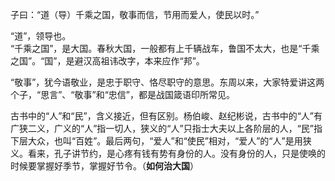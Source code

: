 子曰：“道（导）千乘之国，敬事而信，节用而爱人，使民以时。”

“道”，领导也。  
“千乘之国”，是大国。春秋大国，一般都有上千辆战车，鲁国不太大，也是“千乘之国”。“国”，是避汉高祖讳改字，本来应作“邦”。

“敬事”，犹今语敬业，是忠于职守、恪尽职守的意思。东周以来，大家特爱讲这两个子，“思言”、“敬事”和“忠信”，都是战国箴语印所常见。

古书中的“人”和“民”，含义接近，但有区别。杨伯峻、赵纪彬说，古书中的“人”有广狭二义，广义的“人”指一切人，狭义的“人”只指士大夫以上各阶层的人，“民”指下层大众，也叫“百姓”。最后两句，“爱人”和“使民”相对，“爱人”的“人”是用狭义。看来，孔子讲节约，是心疼有钱有势有身份的人。没有身份的人，只是使唤的时候要掌握好季节，掌握好节令。（**如何治大国**）
